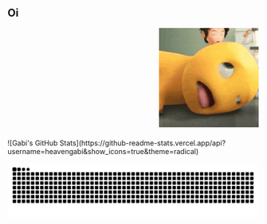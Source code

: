 ## Oi
<div align="right">
  <img src="xiaonailong.gif" width="200"/>
</div>

<div style="margin-top: 20px;">
  ![Gabi's GitHub Stats](https://github-readme-stats.vercel.app/api?username=heavengabi&show_icons=true&theme=radical)
</div>

![Snake animation](https://github.com/heavengabi/heavengabi/blob/output/github-snake.svg)

